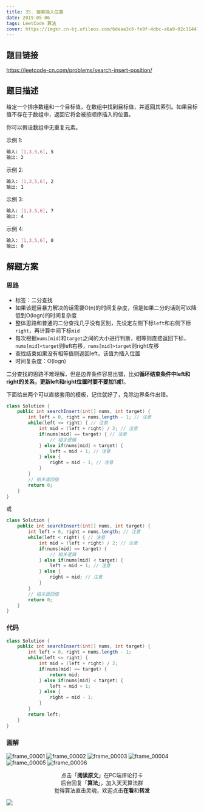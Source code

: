 ```yaml
---
title: 35. 搜索插入位置
date: 2019-05-06
tags: LeetCode 算法
cover: https://imgkr.cn-bj.ufileos.com/6deaa3c6-fe9f-4dbc-a6a9-02c11447c774.png
---
```


## 题目链接

https://leetcode-cn.com/problems/search-insert-position/

## 题目描述

给定一个排序数组和一个目标值，在数组中找到目标值，并返回其索引。如果目标值不存在于数组中，返回它将会被按顺序插入的位置。

你可以假设数组中无重复元素。

示例 1:

```bash
输入: [1,3,5,6], 5
输出: 2
```

示例 2:

```bash
输入: [1,3,5,6], 2
输出: 1
```

示例 3:

```bash
输入: [1,3,5,6], 7
输出: 4
```

示例 4:

```bash
输入: [1,3,5,6], 0
输出: 0
```

## 解题方案

### 思路

- 标签：二分查找
- 如果该题目暴力解决的话需要O(n)的时间复杂度，但是如果二分的话则可以降低到O(logn)的时间复杂度
- 整体思路和普通的二分查找几乎没有区别，先设定左侧下标`left`和右侧下标`right`，再计算中间下标`mid`
- 每次根据`nums[mid]`和`target`之间的大小进行判断，相等则直接返回下标，`nums[mid]<target`则left右移，`nums[mid]>target`则right左移
- 查找结束如果没有相等值则返回left，该值为插入位置
- 时间复杂度：O(logn)

二分查找的思路不难理解，但是边界条件容易出错，比如**循环结束条件中left和right的关系，更新left和right位置时要不要加1减1**。

下面给出两个可以直接套用的模板，记住就好了，免除边界条件出错。

```java
class Solution {
    public int searchInsert(int[] nums, int target) {
        int left = 0, right = nums.length - 1; // 注意
        while(left <= right) { // 注意
            int mid = (left + right) / 2; // 注意
            if(nums[mid] == target) { // 注意
                // 相关逻辑
            } else if(nums[mid] < target) {
                left = mid + 1; // 注意
            } else {
                right = mid - 1; // 注意
            }
        }
        // 相关返回值
        return 0;
    }
}
```

或

```java
class Solution {
    public int searchInsert(int[] nums, int target) {
        int left = 0, right = nums.length; // 注意
        while(left < right) { // 注意
            int mid = (left + right) / 2; // 注意
            if(nums[mid] == target) {
                // 相关逻辑
            } else if(nums[mid] < target) {
                left = mid + 1; // 注意
            } else {
                right = mid; // 注意
            }
        }
        // 相关返回值
        return 0;
    }
}
```

### 代码

```java
class Solution {
    public int searchInsert(int[] nums, int target) {
        int left = 0, right = nums.length - 1;
        while(left <= right) {
            int mid = (left + right) / 2;
            if(nums[mid] == target) {
                return mid;
            } else if(nums[mid] < target) {
                left = mid + 1;
            } else {
                right = mid - 1;
            }
        }
        return left;
    }
}
```

### 画解

![frame_00001](https://imgkr.cn-bj.ufileos.com/fed37d78-5a00-4455-8879-34f595106caa.png)
![frame_00002](https://imgkr.cn-bj.ufileos.com/a5caf32b-cd9b-46ac-bc26-2fb25285e613.png)
![frame_00003](https://imgkr.cn-bj.ufileos.com/27d6b44d-d224-47b4-be14-056afe7dd684.png)
![frame_00004](https://imgkr.cn-bj.ufileos.com/9d6c54c2-4a4c-46b8-a444-bd560d9dc9a8.png)
![frame_00005](https://imgkr.cn-bj.ufileos.com/fdef82ff-b503-4e5b-b632-fd5d91f920e7.png)
![frame_00006](https://imgkr.cn-bj.ufileos.com/6deaa3c6-fe9f-4dbc-a6a9-02c11447c774.png)


<span style="display:block;text-align:center;">点击「<strong>阅读原文</strong>」在PC端评论打卡</span>
<span style="display:block;text-align:center;">后台回复「<strong>算法</strong>」，加入天天算法群</span>
<span style="display:block;text-align:center;">觉得算法直击灵魂，欢迎点击<strong>在看</strong>和<strong>转发</strong></span>

![](https://imgkr.cn-bj.ufileos.com/f3e6917b-991c-4ef5-a29a-bb5d9af1273a.gif)